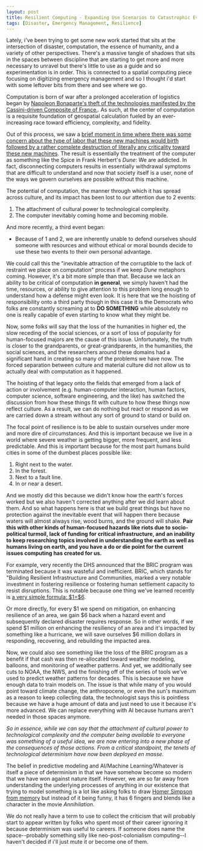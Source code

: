 ```yaml
---
layout: post
title: Resilient Computing - Expanding Use Scenarios to Catastrophic Events
tags: [Disaster, Emergency Management, Resilience]
---
```


Lately, i've been trying to get some new work started that sits at the intersection of disaster, computation, the essence of humanity, and a variety of other perspectives. There's a massive tangle of shadows that sits in the spaces between discipline that are starting to get more and more necessary to unravel but there's little to use as a guide and so experimentation is in order. This is connected to a spatial computing piece focusing on digitizing emergency management and so I thought i'd start with some leftover bits from there and see where we go.

Computation is born of war after a prolonged acceleration of logistics began by [Napoleon Bonaparte's theft of the technologies manifested by the Cassini-driven Composite of France.](https://analoggamestudies.org/2019/09/a-tale-of-dungeons-dragons-and-the-origins-of-the-game-platform/). As such, at the center of computation is a requisite foundation of geospatial calculation fueled by an ever-increasing race toward efficiency, complexity, and fidelity. 

Out of this process, we saw a [brief moment in time where there was some concern about the type of labor that these new machines would birth followed by a rather complete destruction of literally any criticality toward these new machines](https://www.jstor.org/stable/40061169). The result is essentially the treatment of the computer as something like the Spice in Frank Herbert's *Dune*: We are addicted. In fact, disconnecting computers results in essentially withdrawal symptoms that are difficult to understand and now that society itself is a user, none of the ways we govern ourselves are possible without this machine. 

The potential of computation, the manner through which it has spread across culture, and its impact has been lost to our attention due to 2 events: 

1. The attachment of cultural power to technological complexity.
2. The computer inevitably coming home and becoming mobile.

And more recently, a third event began: 

* Because of 1 and 2, we are inherently unable to defend ourselves should someone with resources and without ethical or moral bounds decide to use these two events to their own personal advantage.

We could call this the "inevitable attraction of the corruptible to the lack of restraint we place on computation" process if we keep *Dune* metaphors coming. However, it's a bit more simple than that. Because we lack an ability to be critical of computation **in general**, we simply haven't had the time, resources, or ability to give attention to this problem long enough to understand how a defense might even look. It is here that we the hoisting of responsibility onto a third party though in this case it is the Democrats who folks are constantly screaming at to **DO SOMETHING** while absolutely no one is really capable of even starting to know what they might be.

Now, some folks will say that the loss of the humanities in higher ed, the slow receding of the social sciences, or a sort of loss of popularity for human-focused majors are the cause of this issue. Unfortunately, the truth is closer to the grandparents, or great-grandparents, in the humanities, the social sciences, and the researchers around these domains had a significant hand in creating so many of the problems we have now. The forced separation between culture and material culture did not allow us to actually deal with computation as it happened.

The hoisting of that legacy onto the fields that emerged from a lack of action or involvement (e.g. human-computer interaction, human factors, computer science, software engineering, and the like) has switched the discussion from how these things fit with culture to how these things now reflect culture. As a result, we can do nothing but react or respond as we are carried down a stream without any sort of ground to stand or build on. 

The focal point of resilience is to be able to sustain ourselves under more and more dire of circumstances. And this is important because we live in a world where severe weather is getting bigger, more frequent, and less predictable. And this is important because for the most part humans build cities in some of the dumbest places possible like: 

1. Right next to the water.
2. In the forest.
3. Next to a fault line.
4. In or near a desert.  

And we mostly did this because we didn't know how the earth's forces worked but we also haven't corrected anything after we did learn about them. And so what happens here is that we build great things but have no protection against the inevitable event that will happen there because waters will almost always rise, wood burns, and the ground will shake. **Pair this with other kinds of human-focused hazards like riots due to socio-political turmoil, lack of funding for critical infrastructure, and an inability to keep researching topics involved in understanding the earth as well as humans living on earth, and you have a do or die point for the current issues computing has created for us.**

For example, very recently the DHS announced that the BRIC program was terminated because it was wasteful and inefficient. BRIC, which stands for "Building Resilient Infrastructure and Communities, marked a very notable investment in fostering resilience or fostering human settlement capacity to resist disruptions. This is notable because one thing we've learned recently is [a very simple formula: \$1=\$6](https://www.pewtrusts.org/en/research-and-analysis/articles/2018/01/11/every-$1-invested-in-disaster-mitigation-saves-$6).

Or more directly, for every \$1 we spend on mitigation, on enhancing resilience of an area, we gain \$6 back when a hazard event and subsequently declared disaster requires response. So in other words, if we spend \$1 million on enhancing the resiliency of an area and it's impacted by something like a hurricane, we will save ourselves \$6 million dollars in responding, recovering, and rebuilding the impacted area.

Now, we could also see something like the loss of the BRIC program as a benefit if that cash was then re-allocated toward weather modeling, balloons, and monitoring of weather patterns. And yet, we additionally see cuts to NOAA, the NWS, and the finishing off of the series of tools we've used to predict weather patterns for decades. This is because we have enough data to train models on. The issue is that while many of you would point toward climate change, the anthropocene, or even the sun's maximum as a reason to keep collecting data, the technologist says this is pointless because we have a huge amount of data and just need to use it because it's more advanced. We can replace everything with AI because humans aren't needed in those spaces anymore.

*So in essence, while we can say that the attachment of cultural power to technological complexity and the computer being available to everyone was something of a useful idea, we are now entering into a new phase of the consequences of those actions. From a critical standpoint, the tenets of technological determinism have now been deployed en masse.*

The belief in predictive modeling and AI/Machine Learning/Whatever is itself a piece of determinism in that we have somehow become so modern that we have won against nature itself. However, we are so far away from understanding the underlying processes of anything in our existence that trying to model something is a lot like asking folks to draw [Homer Simpson from memory](https://www.somethingawful.com/comedy-goldmine/homer-simpson-drawings/1/) but instead of it being funny, it has 6 fingers and blends like a character in the movie *Annihilation*. 

We do not really have a term to use to collect the criticism that will probably start to appear written by folks who spent most of their career ignoring it because determinism was useful to careers. If someone does name the space--probably something silly like neo-post-colonialism computing--I haven't decided if i'll just mute it or become one of them. 

